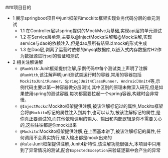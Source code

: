 ###项目目的

* 1 展示springboot项目中junit框架和mockito框架实现业务代码分层的单元测试
    * 1.1 在Controller层以spring提供的MockMvc为基础,实现api层的单元测试
    * 1.2 在Service层单测,主要以@InjectMocks注解和@Mock注解,实现service与dao的依赖注入,但是dao层所有结果以mock的形式生成
    * 1.3 在Dao层,剥离了运营时依赖的mysql数据库,以嵌入式内存数据库H2作为数据源进行sql的验证和测试
* 2 相关注解讲解
    * `@RunWith`:Junit框架提供注解,示例代码中每个测试类上声明了注解`@RunWith`,该注解声明junit测试类运行时的容器,常用的容器包括`MockitoJUnitRunner`、`SpringJUnit4ClassRunner`、`AndroidJUnit4`等,示例代码主要以第一种容器做分层测试,其中区别的原理未做深入研究,但是如果使用spring的测试容器,每次都需要拉起一个spring容器,构建时会非常慢。
    * `@InjectMocks`:Mockito框架提供注解,被该注解标记过的属性,Mockito框架会将`@Mockito`标记的属性注入到其中,也可以认为,被该注解标记的属性,是你真正要测试的,而其他依赖调用的输入、输出和内部逻辑是你不需要关心的,这些往往都是你mock出来
    * `@Mockito`:Mockito框架提供注解,在上面基本讲了,被该注解标记的属性,任何调用不会真实执行,输入输出都是mock出来的
    * `@Rule`:Junit框架提供注解,Junit4新特性,该注解功能很强大,本项目中只用到了异常情况的测试,配合`ExpectedException`来验证逻辑中会产生的异常
    
        